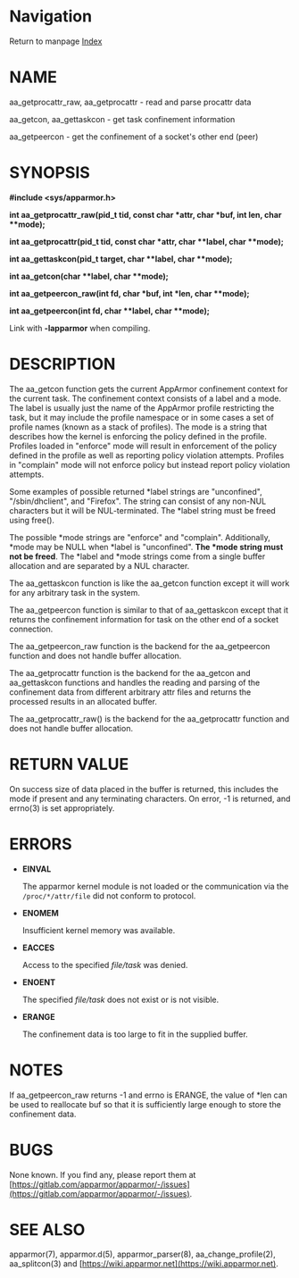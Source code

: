 # Navigation
Return to manpage [Index](ManPages)


# NAME

aa\_getprocattr\_raw, aa\_getprocattr - read and parse procattr data

aa\_getcon, aa\_gettaskcon - get task confinement information

aa\_getpeercon - get the confinement of a socket's other end (peer)

# SYNOPSIS

**#include &lt;sys/apparmor.h>**

**int aa\_getprocattr\_raw(pid\_t tid, const char \*attr, char \*buf, int len, char \*\*mode);**

**int aa\_getprocattr(pid\_t tid, const char \*attr, char \*\*label, char \*\*mode);**

**int aa\_gettaskcon(pid\_t target, char \*\*label, char \*\*mode);**

**int aa\_getcon(char \*\*label, char \*\*mode);**

**int aa\_getpeercon\_raw(int fd, char \*buf, int \*len, char \*\*mode);**

**int aa\_getpeercon(int fd, char \*\*label, char \*\*mode);**

Link with **-lapparmor** when compiling.

# DESCRIPTION

The aa\_getcon function gets the current AppArmor confinement context for the
current task. The confinement context consists of a label and a mode. The label
is usually just the name of the AppArmor profile restricting the task, but it
may include the profile namespace or in some cases a set of profile names
(known as a stack of profiles). The mode is a string that describes how the
kernel is enforcing the policy defined in the profile. Profiles loaded in
"enforce" mode will result in enforcement of the policy defined in the profile
as well as reporting policy violation attempts. Profiles in "complain" mode
will not enforce policy but instead report policy violation attempts.

Some examples of possible returned \*label strings are "unconfined", "/sbin/dhclient",
and "Firefox". The string can consist of any non-NUL characters but it will be
NUL-terminated. The \*label string must be freed using free().

The possible \*mode strings are "enforce" and "complain". Additionally, \*mode may
be NULL when \*label is "unconfined". **The \*mode string must not be freed**. The
\*label and \*mode strings come from a single buffer allocation and are separated
by a NUL character.

The aa\_gettaskcon function is like the aa\_getcon function except it will work
for any arbitrary task in the system.

The aa\_getpeercon function is similar to that of aa\_gettaskcon except that
it returns the confinement information for task on the other end of a socket
connection.

The aa\_getpeercon\_raw function is the backend for the aa\_getpeercon function
and does not handle buffer allocation.

The aa\_getprocattr function is the backend for the aa\_getcon and aa\_gettaskcon
functions and handles the reading and parsing of the confinement data from
different arbitrary attr files and returns the processed results in
an allocated buffer.

The aa\_getprocattr\_raw() is the backend for the aa\_getprocattr function and
does not handle buffer allocation.

# RETURN VALUE

On success size of data placed in the buffer is returned, this includes the
mode if present and any terminating characters. On error, -1 is returned, and
errno(3) is set appropriately.

# ERRORS

- **EINVAL**

    The apparmor kernel module is not loaded or the communication via the
    `/proc/*/attr/file` did not conform to protocol.

- **ENOMEM**

    Insufficient kernel memory was available.

- **EACCES**

    Access to the specified _file/task_ was denied.

- **ENOENT**

    The specified _file/task_ does not exist or is not visible.

- **ERANGE**

    The confinement data is too large to fit in the supplied buffer.

# NOTES

If aa\_getpeercon\_raw returns -1 and errno is ERANGE, the value of \*len can be
used to reallocate buf so that it is sufficiently large enough to store the
confinement data.

# BUGS

None known. If you find any, please report them at
[https://gitlab.com/apparmor/apparmor/-/issues](https://gitlab.com/apparmor/apparmor/-/issues).

# SEE ALSO

apparmor(7), apparmor.d(5), apparmor\_parser(8), aa\_change\_profile(2),
aa\_splitcon(3) and [https://wiki.apparmor.net](https://wiki.apparmor.net).
